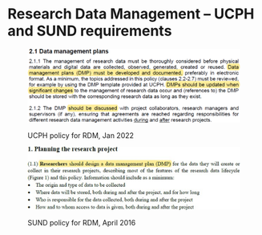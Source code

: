 # Research Data Management – UCPH and SUND requirements

<figure><img src="../../../../../.gitbook/assets/image (73).png" alt=""><figcaption><p>UCPH policy for RDM, Jan 2022</p></figcaption></figure>

<figure><img src="../../../../../.gitbook/assets/image (58).png" alt=""><figcaption><p>SUND policy for RDM, April 2016</p></figcaption></figure>
